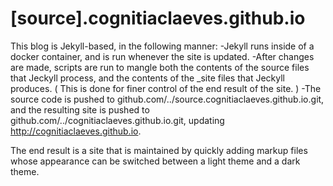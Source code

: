 # [source].cognitiaclaeves.github.io

This blog is Jekyll-based, in the following manner:
-Jekyll runs inside of a docker container, and is run whenever the site
is updated.
-After changes are made, scripts are run to mangle both the contents of
the source files that Jeckyll process, and the contents of the \_site
files that Jeckyll produces. ( This is done for finer control of the end
result of the site. )
-The source code is pushed to github.com/../source.cognitiaclaeves.github.io.git, and the
resulting site is pushed to github.com/../cognitiaclaeves.github.io.git, updating
http://cognitiaclaeves.github.io.

The end result is a site that is maintained by quickly adding markup
files whose appearance can be switched between a light theme and a dark
theme.

